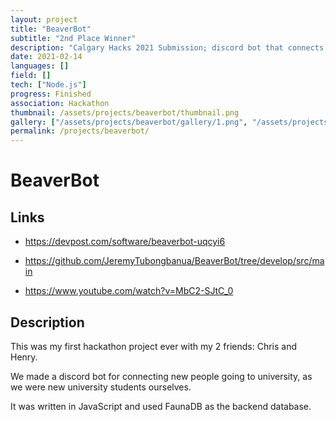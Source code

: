 ```yaml
---
layout: project
title: "BeaverBot"
subtitle: "2nd Place Winner"
description: "Calgary Hacks 2021 Submission; discord bot that connects new students together"
date: 2021-02-14
languages: []
field: []
tech: ["Node.js"]
progress: Finished
association: Hackathon
thumbnail: /assets/projects/beaverbot/thumbnail.png
gallery: ["/assets/projects/beaverbot/gallery/1.png", "/assets/projects/beaverbot/gallery/2.png", "/assets/projects/beaverbot/gallery/3.png", "/assets/projects/beaverbot/gallery/4.png", "/assets/projects/beaverbot/gallery/gallery.json", "/assets/projects/beaverbot/gallery/thumbnail.png"]
permalink: /projects/beaverbot/
---
```


# BeaverBot

## Links

- <https://devpost.com/software/beaverbot-uqcyi6>

- <https://github.com/JeremyTubongbanua/BeaverBot/tree/develop/src/main>

- <https://www.youtube.com/watch?v=MbC2-SJtC_0>  

## Description

This was my first hackathon project ever with my 2 friends: Chris and Henry.

We made a discord bot for connecting new people going to university, as we were new university students ourselves.

It was written in JavaScript and used FaunaDB as the backend database.
